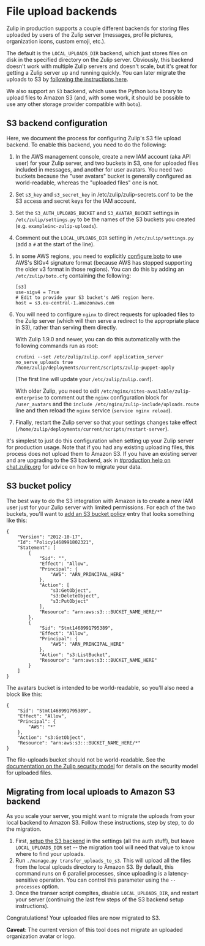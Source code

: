# File upload backends

Zulip in production supports a couple different backends for storing
files uploaded by users of the Zulip server (messages, profile
pictures, organization icons, custom emoji, etc.).

The default is the `LOCAL_UPLOADS_DIR` backend, which just stores
files on disk in the specified directory on the Zulip server.
Obviously, this backend doesn't work with multiple Zulip servers and
doesn't scale, but it's great for getting a Zulip server up and
running quickly. You can later migrate the uploads to S3 by
[following the instructions here](#migrating-from-local-uploads-to-amazon-s3-backend).

We also support an `S3` backend, which uses the Python `boto` library
to upload files to Amazon S3 (and, with some work, it should be
possible to use any other storage provider compatible with `boto`).

## S3 backend configuration

Here, we document the process for configuring Zulip's S3 file upload
backend.  To enable this backend, you need to do the following:

1. In the AWS management console, create a new IAM account (aka API
user) for your Zulip server, and two buckets in S3, one for uploaded
files included in messages, and another for user avatars.  You need
two buckets because the "user avatars" bucket is generally configured
as world-readable, whereas the "uploaded files" one is not.

1. Set `s3_key` and `s3_secret_key` in /etc/zulip/zulip-secrets.conf
to be the S3 access and secret keys for the IAM account.

1. Set the `S3_AUTH_UPLOADS_BUCKET` and `S3_AVATAR_BUCKET` settings in
`/etc/zulip/settings.py` to be the names of the S3 buckets you
created (e.g. `exampleinc-zulip-uploads`).

1. Comment out the `LOCAL_UPLOADS_DIR` setting in
`/etc/zulip/settings.py` (add a `#` at the start of the line).

1. In some AWS regions, you need to explicitly
    [configure boto](http://boto.cloudhackers.com/en/latest/boto_config_tut.html)
    to use AWS's SIGv4 signature format (because AWS has stopped
    supporting the older v3 format in those regions).  You can do this
    by adding an `/etc/zulip/boto.cfg` containing the following:
    ```
    [s3]
    use-sigv4 = True
    # Edit to provide your S3 bucket's AWS region here.
    host = s3.eu-central-1.amazonaws.com
    ```


1. You will need to configure `nginx` to direct requests for uploaded
    files to the Zulip server (which will then serve a redirect to the
    appropriate place in S3), rather than serving them directly.

    With Zulip 1.9.0 and newer, you can do this automatically with the
    following commands run as root:

    ```
    crudini --set /etc/zulip/zulip.conf application_server no_serve_uploads true
    /home/zulip/deployments/current/scripts/zulip-puppet-apply
    ```

    (The first line will update your `/etc/zulip/zulip.conf`).

    With older Zulip, you need to edit
    `/etc/nginx/sites-available/zulip-enterprise` to comment out the
    `nginx` configuration block for `/user_avatars` and the `include
    /etc/nginx/zulip-include/uploads.route` line and then reload the
    `nginx` service (`service nginx reload`).

1. Finally, restart the Zulip server so that your settings changes
   take effect
   (`/home/zulip/deployments/current/scripts/restart-server`).

It's simplest to just do this configuration when setting up your Zulip
server for production usage.  Note that if you had any existing
uploading files, this process does not upload them to Amazon S3.  If
you have an existing server and are upgrading to the S3 backend, ask
in [#production help on chat.zulip.org][production-help] for advice on
how to migrate your data.

[production-help]: https://chat.zulip.org/#narrow/stream/31-production-help

## S3 bucket policy

The best way to do the S3 integration with Amazon is to create a new
IAM user just for your Zulip server with limited permissions.  For
each of the two buckets, you'll want to
[add an S3 bucket policy](https://awspolicygen.s3.amazonaws.com/policygen.html)
entry that looks something like this:

```
{
    "Version": "2012-10-17",
    "Id": "Policy1468991802321",
    "Statement": [
        {
            "Sid": "",
            "Effect": "Allow",
            "Principal": {
                "AWS": "ARN_PRINCIPAL_HERE"
            },
            "Action": [
                "s3:GetObject",
                "s3:DeleteObject",
                "s3:PutObject"
            ],
            "Resource": "arn:aws:s3:::BUCKET_NAME_HERE/*"
        },
        {
            "Sid": "Stmt1468991795389",
            "Effect": "Allow",
            "Principal": {
                "AWS": "ARN_PRINCIPAL_HERE"
            },
            "Action": "s3:ListBucket",
            "Resource": "arn:aws:s3:::BUCKET_NAME_HERE"
        }
    ]
}
```

The avatars bucket is intended to be world-readable, so you'll also
need a block like this:

```
{
    "Sid": "Stmt1468991795389",
    "Effect": "Allow",
    "Principal": {
        "AWS": "*"
    },
    "Action": "s3:GetObject",
    "Resource": "arn:aws:s3:::BUCKET_NAME_HERE/*"
}

```

The file-uploads bucket should not be world-readable.  See the
[documentation on the Zulip security model](security-model.md) for
details on the security model for uploaded files.

## Migrating from local uploads to Amazon S3 backend

As you scale your server, you might want to migrate the uploads from
your local backend to Amazon S3.  Follow these instructions, step by
step, to do the migration.

1. First, [setup the S3 backend](#s3-backend-configuration) in the settings
    (all the auth stuff), but leave `LOCAL_UPLOADS_DIR` set -- the
    migration tool will need that value to know where to find your uploads.
2. Run `./manage.py transfer_uploads_to_s3`. This will upload all the
    files from the local uploads directory to Amazon S3. By default,
    this command runs on 6 parallel processes, since uploading is a
    latency-sensitive operation.  You can control this parameter using
    the `--processes` option.
3. Once the transer script compltes, disable `LOCAL_UPLOADS_DIR`, and
    restart your server (continuing the last few steps of the S3
    backend setup instructions).

Congratulations!  Your uploaded files are now migrated to S3.

**Caveat**: The current version of this tool does not migrate an
  uploaded organization avatar or logo.
